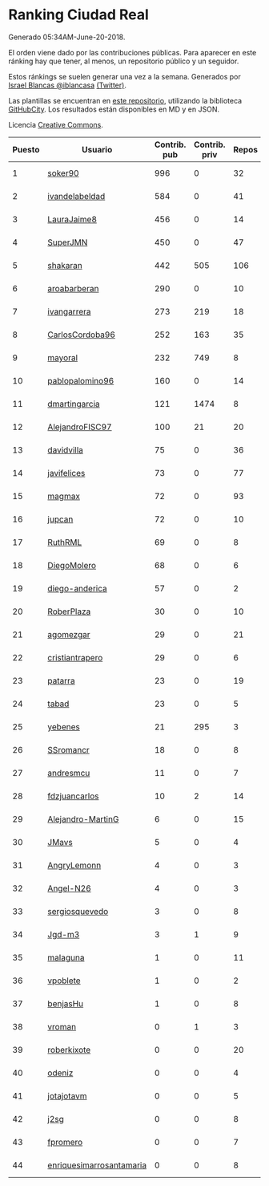# Ranking Ciudad Real

Generado 05:34AM-June-20-2018.

El orden viene dado por las contribuciones públicas. Para aparecer en este ránking hay que tener, al menos, un repositorio público y un seguidor.

Estos ránkings se suelen generar una vez a la semana. Generados por [Israel Blancas @iblancasa](https://github.com/iblancasa/) [(Twitter)](https://twitter.com/iblancasa).

Las plantillas se encuentran en [este repositorio](https://github.com/iblancasa/GH-Spanish-Ranking), utilizando la biblioteca [GitHubCity](https://github.com/iblancasa/GitHubCity). Los resultados están disponibles en MD y en JSON.

Licencia [Creative Commons](https://creativecommons.org/licenses/by/4.0/).

| Puesto   |  Usuario  | Contrib. pub | Contrib. priv |Repos| Followers | Desde |  Avatar  |
|----------|-----------|--------------|---------------|-----|-----------|-------|----------|
|1|[soker90](https://github.com/soker90)|996|0|32|5|2014-08-03|![soker90]()|
|2|[ivandelabeldad](https://github.com/ivandelabeldad)|584|0|41|16|2014-12-27|![ivandelabeldad]()|
|3|[LauraJaime8](https://github.com/LauraJaime8)|456|0|14|6|2016-09-27|![LauraJaime8]()|
|4|[SuperJMN](https://github.com/SuperJMN)|450|0|47|37|2012-12-23|![SuperJMN]()|
|5|[shakaran](https://github.com/shakaran)|442|505|106|26|2008-06-19|![shakaran]()|
|6|[aroabarberan](https://github.com/aroabarberan)|290|0|10|2|2016-07-02|![aroabarberan]()|
|7|[ivangarrera](https://github.com/ivangarrera)|273|219|18|2|2015-12-11|![ivangarrera]()|
|8|[CarlosCordoba96](https://github.com/CarlosCordoba96)|252|163|35|21|2016-09-28|![CarlosCordoba96]()|
|9|[mayoral](https://github.com/mayoral)|232|749|8|31|2008-04-06|![mayoral]()|
|10|[pablopalomino96](https://github.com/pablopalomino96)|160|0|14|4|2016-10-06|![pablopalomino96]()|
|11|[dmartingarcia](https://github.com/dmartingarcia)|121|1474|8|9|2015-03-16|![dmartingarcia]()|
|12|[AlejandroFISC97](https://github.com/AlejandroFISC97)|100|21|20|9|2017-02-19|![AlejandroFISC97]()|
|13|[davidvilla](https://github.com/davidvilla)|75|0|36|16|2011-06-08|![davidvilla]()|
|14|[javifelices](https://github.com/javifelices)|73|0|77|15|2013-02-24|![javifelices]()|
|15|[magmax](https://github.com/magmax)|72|0|93|41|2011-01-26|![magmax]()|
|16|[jupcan](https://github.com/jupcan)|72|0|10|2|2016-12-08|![jupcan]()|
|17|[RuthRML](https://github.com/RuthRML)|69|0|8|7|2016-09-28|![RuthRML]()|
|18|[DiegoMolero](https://github.com/DiegoMolero)|68|0|6|8|2015-09-28|![DiegoMolero]()|
|19|[diego-anderica](https://github.com/diego-anderica)|57|0|2|4|2016-09-20|![diego-anderica]()|
|20|[RoberPlaza](https://github.com/RoberPlaza)|30|0|10|5|2018-02-19|![RoberPlaza]()|
|21|[agomezgar](https://github.com/agomezgar)|29|0|21|17|2015-02-18|![agomezgar]()|
|22|[cristiantrapero](https://github.com/cristiantrapero)|29|0|6|2|2017-08-24|![cristiantrapero]()|
|23|[patarra](https://github.com/patarra)|23|0|19|4|2012-09-04|![patarra]()|
|24|[tabad](https://github.com/tabad)|23|0|5|5|2012-08-20|![tabad]()|
|25|[yebenes](https://github.com/yebenes)|21|295|3|18|2011-10-08|![yebenes]()|
|26|[SSromancr](https://github.com/SSromancr)|18|0|8|3|2017-02-27|![SSromancr]()|
|27|[andresmcu](https://github.com/andresmcu)|11|0|7|2|2014-04-01|![andresmcu]()|
|28|[fdzjuancarlos](https://github.com/fdzjuancarlos)|10|2|14|2|2013-09-27|![fdzjuancarlos]()|
|29|[Alejandro-MartinG](https://github.com/Alejandro-MartinG)|6|0|15|6|2015-09-05|![Alejandro-MartinG]()|
|30|[JMavs](https://github.com/JMavs)|5|0|4|6|2015-09-11|![JMavs]()|
|31|[AngryLemonn](https://github.com/AngryLemonn)|4|0|3|9|2014-02-19|![AngryLemonn]()|
|32|[Angel-N26](https://github.com/Angel-N26)|4|0|3|2|2017-09-27|![Angel-N26]()|
|33|[sergiosquevedo](https://github.com/sergiosquevedo)|3|0|8|15|2012-04-28|![sergiosquevedo]()|
|34|[Jgd-m3](https://github.com/Jgd-m3)|3|1|9|2|2017-03-21|![Jgd-m3]()|
|35|[malaguna](https://github.com/malaguna)|1|0|11|2|2012-03-21|![malaguna]()|
|36|[vpoblete](https://github.com/vpoblete)|1|0|2|3|2012-08-23|![vpoblete]()|
|37|[benjasHu](https://github.com/benjasHu)|1|0|8|3|2014-09-28|![benjasHu]()|
|38|[vroman](https://github.com/vroman)|0|1|3|8|2009-01-09|![vroman]()|
|39|[roberkixote](https://github.com/roberkixote)|0|0|20|4|2011-02-10|![roberkixote]()|
|40|[odeniz](https://github.com/odeniz)|0|0|4|2|2013-02-19|![odeniz]()|
|41|[jotajotavm](https://github.com/jotajotavm)|0|0|5|58|2013-12-10|![jotajotavm]()|
|42|[j2sg](https://github.com/j2sg)|0|0|8|2|2011-03-18|![j2sg]()|
|43|[fpromero](https://github.com/fpromero)|0|0|7|2|2014-11-06|![fpromero]()|
|44|[enriquesimarrosantamaria](https://github.com/enriquesimarrosantamaria)|0|0|8|6|2015-10-19|![enriquesimarrosantamaria]()|
